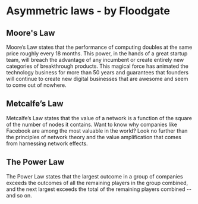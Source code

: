 # Asymmetric laws - by Floodgate


## Moore's Law

Moore’s Law states that the performance of computing doubles at the same price roughly every 18 months. This power, in the hands of a great startup team, will breach the advantage of any incumbent or create entirely new categories of breakthrough products. This magical force has animated the technology business for more than 50 years and guarantees that founders will continue to create new digital businesses that are awesome and seem to come out of nowhere.


## Metcalfe’s Law

Metcalfe’s Law states that the value of a network is a function of the square of the number of nodes it contains. Want to know why companies like Facebook are among the most valuable in the world? Look no further than the principles of network theory and the value amplification that comes from harnessing network effects.


## The Power Law

The Power Law states that the largest outcome in a group of companies exceeds the outcomes of all the remaining players in the group combined, and the next largest exceeds the total of the remaining players combined -- and so on.
